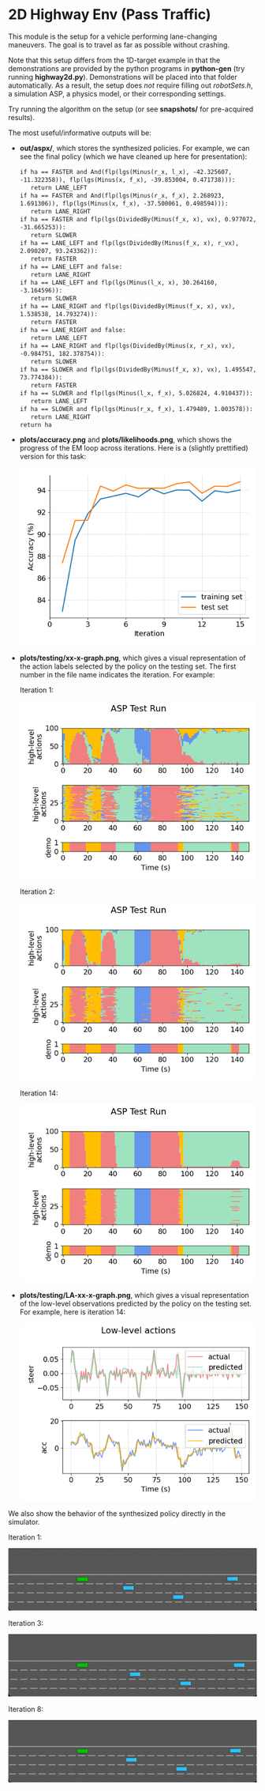 # 2D Highway Env (Pass Traffic)
This module is the setup for a vehicle performing lane-changing maneuvers. The goal is to travel as far as possible without crashing.

Note that this setup differs from the 1D-target example in that the demonstrations are provided by the python programs in **python-gen** (try running **highway2d.py**). Demonstrations will be placed into that folder automatically. 
As a result, the setup does *not* require filling out *robotSets.h*, a simulation ASP, a physics model, or their corresponding settings.

Try running the algorithm on the setup (or see **snapshots/** for pre-acquired results).

The most useful/informative outputs will be:
- **out/aspx/**, which stores the synthesized policies. For example, we can see the final policy (which we have cleaned up here for presentation):
    ```
   if ha == FASTER and And(flp(lgs(Minus(r_x, l_x), -42.325607, -11.322358)), flp(lgs(Minus(x, f_x), -39.853004, 0.471738))):
       return LANE_LEFT
   if ha == FASTER and And(flp(lgs(Minus(r_x, f_x), 2.268923, 1.691306)), flp(lgs(Minus(x, f_x), -37.500061, 0.498594))):
       return LANE_RIGHT
   if ha == FASTER and flp(lgs(DividedBy(Minus(f_x, x), vx), 0.977072, -31.665253)):
       return SLOWER
   if ha == LANE_LEFT and flp(lgs(DividedBy(Minus(f_x, x), r_vx), 2.090207, 93.243362)):
       return FASTER
   if ha == LANE_LEFT and false:
       return LANE_RIGHT
   if ha == LANE_LEFT and flp(lgs(Minus(l_x, x), 30.264160, -3.164596)):
       return SLOWER
   if ha == LANE_RIGHT and flp(lgs(DividedBy(Minus(f_x, x), vx), 1.538538, 14.793274)):
       return FASTER
   if ha == LANE_RIGHT and false:
       return LANE_LEFT
   if ha == LANE_RIGHT and flp(lgs(DividedBy(Minus(x, r_x), vx), -0.984751, 182.378754)):
       return SLOWER
   if ha == SLOWER and flp(lgs(DividedBy(Minus(f_x, x), vx), 1.495547, 73.774384)):
       return FASTER
   if ha == SLOWER and flp(lgs(Minus(l_x, f_x), 5.026824, 4.910437)):
       return LANE_LEFT
   if ha == SLOWER and flp(lgs(Minus(r_x, f_x), 1.479489, 1.003578)):
       return LANE_RIGHT
   return ha
    ```

- **plots/accuracy.png** and **plots/likelihoods.png**, which shows the progress of the EM loop across iterations. Here is a (slightly prettified) version for this task:

    ![](../../2D-highway-env/snapshots/example_snapshot/plots/accuracy-alt.png)

- **plots/testing/xx-x-graph.png**, which gives a visual representation of the action labels selected by the policy on the testing set. The first number in the file name indicates the iteration. For example:

    Iteration 1:

    ![](../../2D-highway-env/snapshots/example_snapshot/plots/1-0-graph.png)

    Iteration 2:

    ![](../../2D-highway-env/snapshots/example_snapshot/plots/2-0-graph.png)

    Iteration 14:

    ![](../../2D-highway-env/snapshots/example_snapshot/plots/14-0-graph.png)
    
- **plots/testing/LA-xx-x-graph.png**, which gives a visual representation of the low-level observations predicted by the policy on the testing set. For example, here is iteration 14:

    ![](../../2D-highway-env/snapshots/example_snapshot/plots/LA-14-0-graph.png)

We also show the behavior of the synthesized policy directly in the simulator.

Iteration 1:

![](../../2D-highway-env/snapshots/example_snapshot/asp_1.gif)

Iteration 3:

![](../../2D-highway-env/snapshots/example_snapshot/asp_3.gif)

Iteration 8:

![](../../2D-highway-env/snapshots/example_snapshot/asp_8.gif)